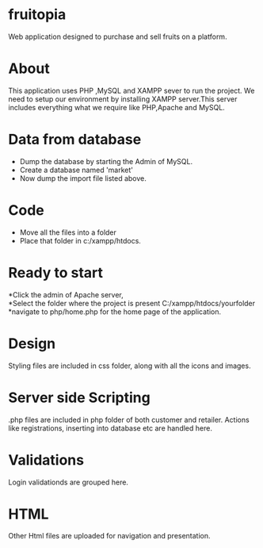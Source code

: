 # fruitopia
Web application designed to purchase and sell fruits on a platform.
# About
This application uses PHP ,MySQL and XAMPP sever to run the project.
We need to setup our environment by installing XAMPP server.This server includes everything what we require like PHP,Apache and MySQL.
# Data from database
  * Dump the database by starting the Admin of MySQL.    
  * Create a database named 'market'     
  * Now dump the import file listed above.
# Code
 * Move all the files into a folder
 * Place that folder in c:/xampp/htdocs.
# Ready to start
  *Click the admin of Apache server,      
  *Select the folder where the project is present C:/xampp/htdocs/yourfolder     
  *navigate to php/home.php for the home page of the application.
# Design
Styling files are included in css folder, along with all the icons and images.
# Server side Scripting
.php files are included in php folder of both customer and retailer. Actions like registrations, inserting into database etc are handled here.
# Validations
Login validationds are grouped here.
# HTML
Other Html files are uploaded for navigation and presentation.
